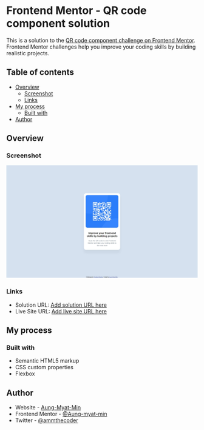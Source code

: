 # Frontend Mentor - QR code component solution

This is a solution to the [QR code component challenge on Frontend Mentor](https://www.frontendmentor.io/challenges/qr-code-component-iux_sIO_H). Frontend Mentor challenges help you improve your coding skills by building realistic projects.

## Table of contents

- [Overview](#overview)
  - [Screenshot](#screenshot)
  - [Links](#links)
- [My process](#my-process)
  - [Built with](#built-with)
- [Author](#author)

## Overview

### Screenshot

![](./screenshot.jpeg)

### Links

- Solution URL: [Add solution URL here](https://github.com/Aung-myat-min/FrontendMentor-QR-code-component-solution)
- Live Site URL: [Add live site URL here](https://aung-myat-min.github.io/FrontendMentor-QR-code-component-solution/)

## My process

### Built with

- Semantic HTML5 markup
- CSS custom properties
- Flexbox

## Author

- Website - [Aung-Myat-Min](https://www.ammthecoder.is-a.dev)
- Frontend Mentor - [@Aung-myat-min](https://www.frontendmentor.io/profile/Aung-myat-min)
- Twitter - [@ammthecoder](https://www.twitter.com/ammthecoder)
